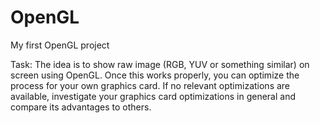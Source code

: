 # OpenGL
My first OpenGL project


Task:
    The idea is to show raw image (RGB, YUV or something similar) on screen using OpenGL. Once this works properly, you can optimize the process for your own graphics card. If no relevant optimizations are available, investigate your graphics card optimizations in general and compare its advantages to others.

